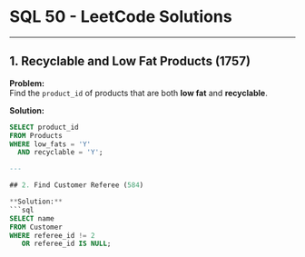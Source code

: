 # SQL 50 - LeetCode Solutions

---

## 1. Recyclable and Low Fat Products (1757)

**Problem:**  
Find the `product_id` of products that are both **low fat** and **recyclable**.

**Solution:**
```sql
SELECT product_id
FROM Products
WHERE low_fats = 'Y'
  AND recyclable = 'Y';

---

## 2. Find Customer Referee (584)

**Solution:**
```sql
SELECT name 
FROM Customer 
WHERE referee_id != 2 
   OR referee_id IS NULL;

